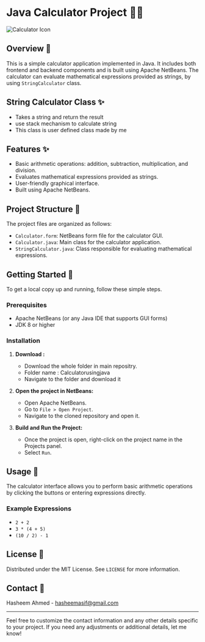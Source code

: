 # Java Calculator Project 📱🧮

![Calculator Icon](calculator.png)

## Overview 🌟

This is a simple calculator application implemented in Java. It includes both frontend and backend components and is built using Apache NetBeans. The calculator can evaluate mathematical expressions provided as strings, by using `StringCalculator` class.

## String Calculator Class ✨
   - Takes a string and return the result
   - use stack mechanism to calculate string
   - This class is user defined class made by me

## Features ✨

- Basic arithmetic operations: addition, subtraction, multiplication, and division.
- Evaluates mathematical expressions provided as strings.
- User-friendly graphical interface.
- Built using Apache NetBeans.

## Project Structure 📁

The project files are organized as follows:

- `Calculator.form`: NetBeans form file for the calculator GUI.
- `Calculator.java`: Main class for the calculator application.
- `StringCalculator.java`: Class responsible for evaluating mathematical expressions.

## Getting Started 🚀

To get a local copy up and running, follow these simple steps.

### Prerequisites

- Apache NetBeans (or any Java IDE that supports GUI forms)
- JDK 8 or higher

### Installation


1. **Download :**

   - Download the whole folder in main repositry.
   - Folder name : Calculatorusingjava
   - Navigate to the folder and download it
     
2. **Open the project in NetBeans:**

   - Open Apache NetBeans.
   - Go to `File > Open Project`.
   - Navigate to the cloned repository and open it.

3. **Build and Run the Project:**

   - Once the project is open, right-click on the project name in the Projects panel.
   - Select `Run`.

## Usage 📐

The calculator interface allows you to perform basic arithmetic operations by clicking the buttons or entering expressions directly.

### Example Expressions

- `2 + 2`
- `3 * (4 + 5)`
- `(10 / 2) - 1`


## License 📜

Distributed under the MIT License. See `LICENSE` for more information.

## Contact 📧

Hasheem Ahmed - hasheemasif@gmail.com

---

Feel free to customize the contact information and any other details specific to your project. If you need any adjustments or additional details, let me know!
